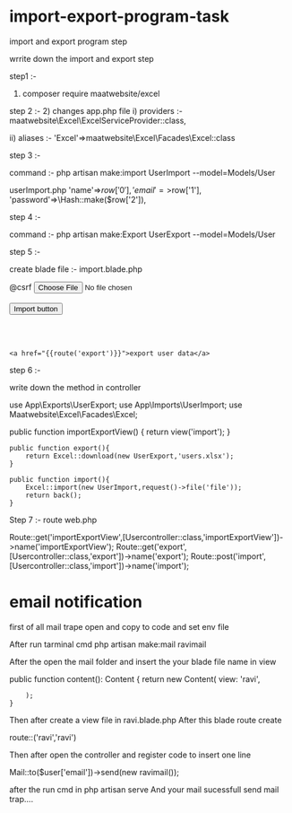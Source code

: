 # import-export-program-task
import and export program step


wrrite down the import and export step 

step1 :-
1) composer require maatwebsite/excel

step 2 :- 
2) changes app.php file 
   i) providers :- maatwebsite\Excel\ExcelServiceProvider::class,
   
   ii) aliases :- 'Excel'=>maatwebsite\Excel\Facades\Excel::class

step 3 :- 
 
command :-  php artisan make:import UserImport --model=Models/User

userImport.php 
            'name'=>$row['0'],
            'email'=>$row['1'],
            'password'=>\Hash::make($row['2']),

step 4 :- 

command :-  php artisan make:Export UserExport --model=Models/User

step 5 :- 

create blade file :- import.blade.php
  <form action="{{route('import')}}" method="post" enctype="multipart/form-data">
        @csrf
        <input type="file" name="file" id="">
        <br>
        <br>
        <button>Import button</button>
    </form>
    <br><br>

    <a href="{{route('export')}}">export user data</a>

step 6 :- 

write down the method in controller 

use App\Exports\UserExport;
use App\Imports\UserImport;
use Maatwebsite\Excel\Facades\Excel;

  public function importExportView()
    {
        return view('import');
    }


    public function export(){
        return Excel::download(new UserExport,'users.xlsx');
    }

    public function import(){
        Excel::import(new UserImport,request()->file('file'));
        return back();
    }

Step 7 :- 
route web.php

Route::get('importExportView',[Usercontroller::class,'importExportView'])->name('importExportView');
Route::get('export',[Usercontroller::class,'export'])->name('export');
Route::post('import',[Usercontroller::class,'import'])->name('import');



# email notification 


first of all mail trape open and copy to code and set env file

After run tarminal cmd php artisan make:mail ravimail 

After the open the mail folder and insert the your blade file name in view

 public function content(): Content
    {
        return new Content(
            view: 'ravi',
            
        );
    }

Then after create a view file in ravi.blade.php 
After this blade route create 

route::('ravi','ravi')

Then after open the controller and register code to insert one line 

Mail::to($user['email'])->send(new ravimail());

after the run cmd in php artisan serve 
And 
your mail sucessfull send mail trap....


